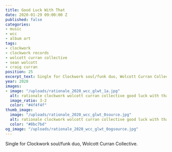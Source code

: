 ```yaml
---
title: Good Luck With That
date: 2020-01-29 09:00:00 Z
published: false
categories:
- music
- wcc
- album art
tags:
- clockwork
- clockwork records
- wolcott curran collective
- sean wolcott
- craig curran
position: 25
excerpt_text: Single for Clockwork soul/funk duo, Wolcott Curran Collective.
year: 2020
images:
- image: "/uploads/rationale_2020_wcc_glwt_1a.jpg"
  alt: rationale clockwork wolcott curran collective good luck with that album cover
  image_ratio: 3-2
  color: "#4f4f4f"
thumb_image:
  image: "/uploads/rationale_2020_wcc_glwt_0source.jpg"
  alt: rationale clockwork wolcott curran collective good luck with that
  color: "#8bc7bd"
og_image: "/uploads/rationale_2020_wcc_glwt_0ogsource.jpg"
---
```


Single for Clockwork soul/funk duo, Wolcott Curran Collective.